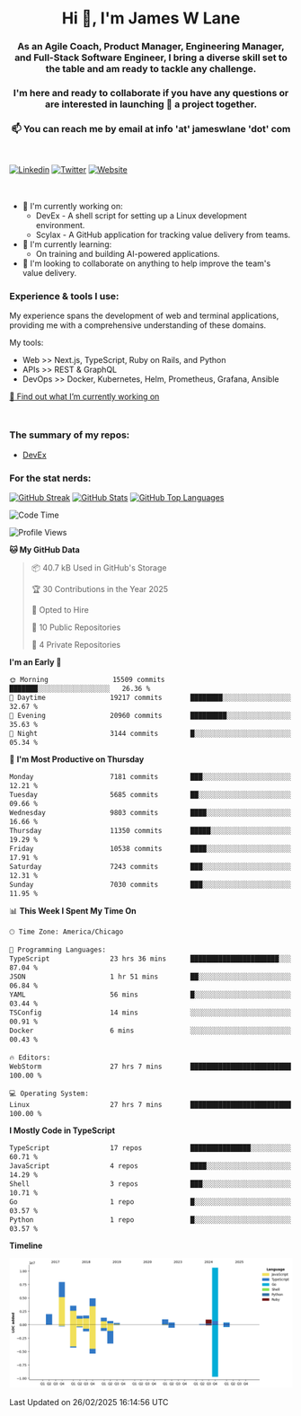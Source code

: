 <h1 align="center">Hi 👋, I'm James W Lane</h1>
<h3 align="center">As an Agile Coach, Product Manager, Engineering Manager, and Full-Stack Software Engineer, I bring a diverse skill set to the table and am ready to tackle any challenge.</h3>
<h3 align="center">I'm here and ready to collaborate if you have any questions or are interested in launching 🚀 a project together.</h3>

<div style="margin-top: 16px;" />

<h3 align="center">📫 You can reach me by email at info 'at' jameswlane 'dot' com</h3>

<div style="margin-top: 48px;" />

[![Linkedin](https://img.shields.io/badge/LinkedIn-0077B5?style=for-the-badge&logo=linkedin&logoColor=white)](https://www.linkedin.com/in/jameswlane/)
[![Twitter](https://img.shields.io/badge/Twitter-1DA1F2?style=for-the-badge&logo=twitter&logoColor=white)](https://x.com/jameswlane)
[![Website](https://img.shields.io/website?down_color=red&down_message=offline&style=for-the-badge&up_color=green&up_message=up&url=https%3A%2F%2Fwww.jameswlane.com)](https://www.jameswlane.com)

<div style="margin-top: 48px;" />

- 🔭 I'm currently working on:
  - DevEx - A shell script for setting up a Linux development environment.
  - Scylax - A GitHub application for tracking value delivery from teams.
- 🌱 I'm currently learning:
  - On training and building AI-powered applications.
- 👯 I'm looking to collaborate on anything to help improve the team's value delivery.

### Experience & tools I use:

My experience spans the development of web and terminal applications, providing me with a comprehensive understanding of these domains.

My tools:
- Web >> Next.js, TypeScript, Ruby on Rails, and Python
- APIs >> REST & GraphQL
- DevOps >> Docker, Kubernetes, Helm, Prometheus, Grafana, Ansible

[🔭 Find out what I’m currently working on](https://www.jameswlane.com/now)  

<div style="margin-top: 50px;"/>

### The summary of my repos:
- [DevEx](https://github.com/jameswlane/devex)  

### For the stat nerds:
[![GitHub Streak](https://github-readme-streak-stats.herokuapp.com?user=jameswlane&theme=tokyonight)](https://git.io/streak-stats)
[![GitHub Stats](https://github-readme-stats.vercel.app/api?username=jameswlane&show_icons=true&theme=tokyonight)](https://github-readme-stats.vercel.app)
[![GitHub Top Languages](https://github-readme-stats.vercel.app/api/top-langs?username=jameswlane&show_icons=true&locale=en&layout=compact&theme=tokyonight)](https://github-readme-stats.vercel.app)

<!--START_SECTION:waka-->
![Code Time](http://img.shields.io/badge/Code%20Time-399%20hrs%2048%20mins-blue)

![Profile Views](http://img.shields.io/badge/Profile%20Views-0-blue)

**🐱 My GitHub Data** 

> 📦 40.7 kB Used in GitHub's Storage 
 > 
> 🏆 30 Contributions in the Year 2025
 > 
> 💼 Opted to Hire
 > 
> 📜 10 Public Repositories 
 > 
> 🔑 4 Private Repositories 
 > 
**I'm an Early 🐤** 

```text
🌞 Morning                15509 commits       ███████░░░░░░░░░░░░░░░░░░   26.36 % 
🌆 Daytime                19217 commits       ████████░░░░░░░░░░░░░░░░░   32.67 % 
🌃 Evening                20960 commits       █████████░░░░░░░░░░░░░░░░   35.63 % 
🌙 Night                  3144 commits        █░░░░░░░░░░░░░░░░░░░░░░░░   05.34 % 
```
📅 **I'm Most Productive on Thursday** 

```text
Monday                   7181 commits        ███░░░░░░░░░░░░░░░░░░░░░░   12.21 % 
Tuesday                  5685 commits        ██░░░░░░░░░░░░░░░░░░░░░░░   09.66 % 
Wednesday                9803 commits        ████░░░░░░░░░░░░░░░░░░░░░   16.66 % 
Thursday                 11350 commits       █████░░░░░░░░░░░░░░░░░░░░   19.29 % 
Friday                   10538 commits       ████░░░░░░░░░░░░░░░░░░░░░   17.91 % 
Saturday                 7243 commits        ███░░░░░░░░░░░░░░░░░░░░░░   12.31 % 
Sunday                   7030 commits        ███░░░░░░░░░░░░░░░░░░░░░░   11.95 % 
```


📊 **This Week I Spent My Time On** 

```text
🕑︎ Time Zone: America/Chicago

💬 Programming Languages: 
TypeScript               23 hrs 36 mins      ██████████████████████░░░   87.04 % 
JSON                     1 hr 51 mins        ██░░░░░░░░░░░░░░░░░░░░░░░   06.84 % 
YAML                     56 mins             █░░░░░░░░░░░░░░░░░░░░░░░░   03.44 % 
TSConfig                 14 mins             ░░░░░░░░░░░░░░░░░░░░░░░░░   00.91 % 
Docker                   6 mins              ░░░░░░░░░░░░░░░░░░░░░░░░░   00.43 % 

🔥 Editors: 
WebStorm                 27 hrs 7 mins       █████████████████████████   100.00 % 

💻 Operating System: 
Linux                    27 hrs 7 mins       █████████████████████████   100.00 % 
```

**I Mostly Code in TypeScript** 

```text
TypeScript               17 repos            ███████████████░░░░░░░░░░   60.71 % 
JavaScript               4 repos             ████░░░░░░░░░░░░░░░░░░░░░   14.29 % 
Shell                    3 repos             ███░░░░░░░░░░░░░░░░░░░░░░   10.71 % 
Go                       1 repo              █░░░░░░░░░░░░░░░░░░░░░░░░   03.57 % 
Python                   1 repo              █░░░░░░░░░░░░░░░░░░░░░░░░   03.57 % 
```



**Timeline**

![Lines of Code chart](https://raw.githubusercontent.com/jameswlane/jameswlane/main/assets/bar_graph.png)


 Last Updated on 26/02/2025 16:14:56 UTC
<!--END_SECTION:waka-->
